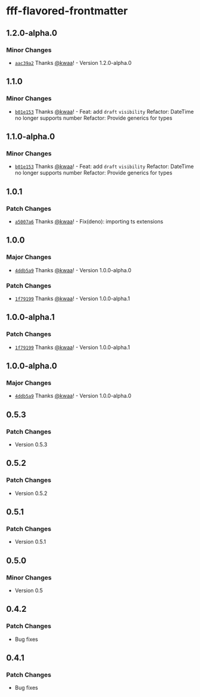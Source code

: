 # fff-flavored-frontmatter

## 1.2.0-alpha.0

### Minor Changes

- [`aac39a2`](https://github.com/importantimport/fff/commit/aac39a240087e9eaa94d8a5649654d206ce2bb58) Thanks [@kwaa](https://github.com/kwaa)! - Version 1.2.0-alpha.0

## 1.1.0

### Minor Changes

- [`b01e153`](https://github.com/importantimport/fff/commit/b01e1538195c501ade2d96c32b860e19e9a8df54) Thanks [@kwaa](https://github.com/kwaa)! - Feat: add `draft` `visibility`
  Refactor: DateTime no longer supports number
  Refactor: Provide generics for types

## 1.1.0-alpha.0

### Minor Changes

- [`b01e153`](https://github.com/importantimport/fff/commit/b01e1538195c501ade2d96c32b860e19e9a8df54) Thanks [@kwaa](https://github.com/kwaa)! - Feat: add `draft` `visibility`
  Refactor: DateTime no longer supports number
  Refactor: Provide generics for types

## 1.0.1

### Patch Changes

- [`a5007a6`](https://github.com/importantimport/fff/commit/a5007a640af3f52ea165764bcdbf7cee02e6fc42) Thanks [@kwaa](https://github.com/kwaa)! - Fix(deno): importing ts extensions

## 1.0.0

### Major Changes

- [`4ddb5a9`](https://github.com/importantimport/fff/commit/4ddb5a98b09e51a1bce688a5766e6da6b9912f9c) Thanks [@kwaa](https://github.com/kwaa)! - Version 1.0.0-alpha.0

### Patch Changes

- [`1f79199`](https://github.com/importantimport/fff/commit/1f79199352cb33554b8bdef19c0dee96d2f61320) Thanks [@kwaa](https://github.com/kwaa)! - Version 1.0.0-alpha.1

## 1.0.0-alpha.1

### Patch Changes

- [`1f79199`](https://github.com/importantimport/fff/commit/1f79199352cb33554b8bdef19c0dee96d2f61320) Thanks [@kwaa](https://github.com/kwaa)! - Version 1.0.0-alpha.1

## 1.0.0-alpha.0

### Major Changes

- [`4ddb5a9`](https://github.com/importantimport/fff/commit/4ddb5a98b09e51a1bce688a5766e6da6b9912f9c) Thanks [@kwaa](https://github.com/kwaa)! - Version 1.0.0-alpha.0

## 0.5.3

### Patch Changes

- Version 0.5.3

## 0.5.2

### Patch Changes

- Version 0.5.2

## 0.5.1

### Patch Changes

- Version 0.5.1

## 0.5.0

### Minor Changes

- Version 0.5

## 0.4.2

### Patch Changes

- Bug fixes

## 0.4.1

### Patch Changes

- Bug fixes
